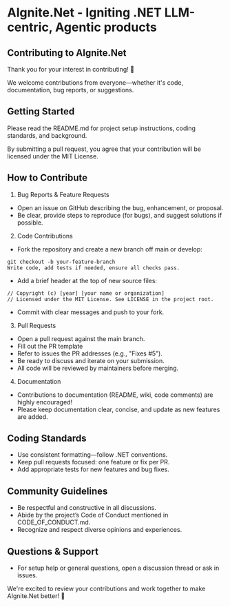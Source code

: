 # AIgnite.Net - Igniting .NET LLM-centric, Agentic products

## Contributing to AIgnite.Net
Thank you for your interest in contributing! 👋

We welcome contributions from everyone—whether it's code, documentation, bug reports, or suggestions.

## Getting Started
Please read the README.md for project setup instructions, coding standards, and background.

By submitting a pull request, you agree that your contribution will be licensed under the MIT License.

## How to Contribute
1. Bug Reports & Feature Requests
- Open an issue on GitHub describing the bug, enhancement, or proposal.
- Be clear, provide steps to reproduce (for bugs), and suggest solutions if possible.

2. Code Contributions
- Fork the repository and create a new branch off main or develop:

```text
git checkout -b your-feature-branch
Write code, add tests if needed, ensure all checks pass.
```

- Add a brief header at the top of new source files:

```text
// Copyright (c) [year] [your name or organization]
// Licensed under the MIT License. See LICENSE in the project root.
```

- Commit with clear messages and push to your fork.

3. Pull Requests
- Open a pull request against the main branch.
- Fill out the PR template
- Refer to issues the PR addresses (e.g., "Fixes #5").
- Be ready to discuss and iterate on your submission.
- All code will be reviewed by maintainers before merging.

4. Documentation
- Contributions to documentation (README, wiki, code comments) are highly encouraged!
- Please keep documentation clear, concise, and update as new features are added.

## Coding Standards
- Use consistent formatting—follow .NET conventions.
- Keep pull requests focused: one feature or fix per PR.
- Add appropriate tests for new features and bug fixes.

## Community Guidelines
- Be respectful and constructive in all discussions.
- Abide by the project’s Code of Conduct mentioned in CODE_OF_CONDUCT.md.
- Recognize and respect diverse opinions and experiences.

## Questions & Support
- For setup help or general questions, open a discussion thread or ask in issues.

We're excited to review your contributions and work together to make AIgnite.Net better! 🚀